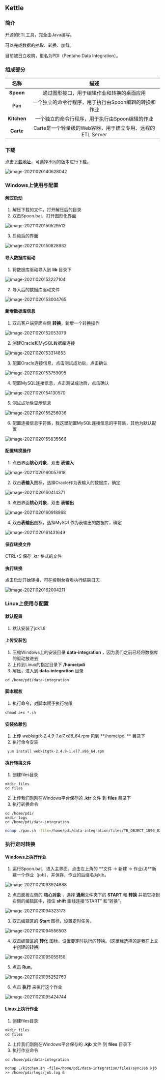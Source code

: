 ## Kettle

### 简介

开源的ETL工具，完全由Java编写。

可以完成数据的抽取、转换、加载。

目前被日立收购，更名为PDI（Pentaho Data Integration）。



### 组成部分

|    名称     |                            描述                            |
| :---------: | :--------------------------------------------------------: |
|  **Spoon**  |         通过图形接口，用于编辑作业和转换的桌面应用         |
|   **Pan**   |   一个独立的命令行程序，用于执行由Spoon编辑的转换和作业    |
| **Kitchen** |      一个独立的命令行程序，用于执行由Spoon编辑的作业       |
|  **Carte**  | Carte是一个轻量级的Web容器，用于建立专用、远程的ETL Server |



### 下载

点击[下载地址](https://sourceforge.net/projects/pentaho/files/)，可选择不同的版本进行下载。

![image-20211020140628042](assets/image-20211020140628042.png)





### Windows上使用与配置

#### 解压启动

1. 解压下载的文件，打开解压后的目录
2. 双击Spoon.bat，打开图形化界面

![image-20211020150529512](assets/image-20211020150529512.png)



3. 启动后的界面

![image-20211020150828932](assets/image-20211020150828932.png)



#### 导入数据库驱动

1. 将数据库驱动导入到 **lib** 目录下

![image-20211020152227104](assets/image-20211020152227104.png)

2. 导入后的数据库驱动文件

![image-20211020153004765](assets/image-20211020153004765.png)



#### 新增数据库信息

1. 双击客户端界面左侧 **转换**，新增一个转换操作

![image-20211020152053079](assets/image-20211020152053079.png)





2. 创建Oracle和MySQL数据库连接

![image-20211020153314853](assets/image-20211020153314853.png)





3. 配置Oracle连接信息，点击测试成功后，点击确认

![image-20211020153759095](assets/image-20211020153759095.png)



4. 配置MySQL连接信息，点击测试成功后，点击确认

![image-20211020154130570](assets/image-20211020154130570.png)

5. 测试成功后显示信息

![image-20211020155256036](assets/image-20211020155256036.png)





6. 配置连接信息字符集，我这里配置MySQL连接信息的字符集，其他为默认配置

![image-20211020155835566](assets/image-20211020155835566.png)





#### 配置转换操作

1. 点击界面**核心对象**，双击 **表输入**

![image-20211020160057618](assets/image-20211020160057618.png)



2. 双击**表输入**图标，选择Oracle作为表输入的数据库，确定

![image-20211020160414371](assets/image-20211020160414371.png)





3. 点击界面**核心对象**，双击 **表输出**

![image-20211020160918968](assets/image-20211020160918968.png)



4. 双击**表输出**图标，选择MySQL作为表输出的数据库，确定

![image-20211020161431649](assets/image-20211020161431649.png)



#### 保存转换文件

CTRL+S 保存 .ktr 格式的文件



#### 执行转换

点击启动开始转换，可在控制台查看执行结果日志

![image-20211020162004211](assets/image-20211020162004211.png)





### Linux上使用与配置

#### 默认配置

1. 默认安装了jdk1.8



#### 上传安装包

1. 压缩Windows上的安装目录 **data-integration** ，因为我们之前已经将数据库的驱动放进去
2. 上传到Linux的指定目录下 **/home/pdi**
3. 解压，进入到  **data-integration** 目录

```
cd /home/pdi/data-integration
```



#### 脚本赋权

1. 执行命令，对脚本赋予执行权限 

```
chmod a+x *.sh
```



#### 安装依赖包

1. 上传 *webkitgtk-2.4.9-1.el7.x86_64.rpm* 包到  **/home/pdi ** 目录下
2. 执行命令安装

```shell
 yum install webkitgtk-2.4.9-1.el7.x86_64.rpm 
```





#### 执行转换文件

1. 创建files目录

```shell
mkdir files
cd files
```

2. 上传我们刚刚在Windows平台保存的  **.ktr**  文件 到 **files** 目录下
3. 执行转换命令

```shell
cd /home/pdi/
mkdir logs
cd /home/pdi/data-integration
```

```sh
nohup ./pan.sh -file=/home/pdi/data-integration/files/TB_OBJECT_1090_O2M.ktr >> /home/pdi/logs/pdi.log &
```







### 执行定时转换

#### Windows上执行作业

1. 运行Spoon.bat，进入主界面。点击左上角的 **文件 → 新建 → 作业(J)**新建一个作业（job），并保存，作业的后缀名为kjb。

![image-20211021093924888](assets/image-20211021093924888.png)



2. 点击面板左侧的 **核心对象** ，选择 **通用**文件夹下的 **START** 和 **转换** 并把它拖到右侧的编辑区中，按住 **shift** 画线连接“START” 和“转换”。

![image-20211021094323173](assets/image-20211021094323173.png)



3. 双击编辑区的 **Start** 图标，设置定时任务。

![image-20211021094556503](assets/image-20211021094556503.png)





4. 双击编辑区的 **转化** 图标，设置要定时执行的转换。(这里我选择的是我在上文中创建的转换)

![image-20211021095055156](assets/image-20211021095055156.png)





5. 点击 **Run**。

![image-20211021095252763](assets/image-20211021095252763.png)



6. 点击 **执行** 来执行这个作业

![image-20211021095424744](assets/image-20211021095424744.png)







#### Linux上执行作业

1. 创建files目录

```shell
mkdir files
cd files
```

2. 上传我们刚刚在Windows平台保存的  **.kjb** 文件 到 **files** 目录下
3. 执行作业命令

```shell
cd /home/pdi/data-integration
```

```shell
nohup ./kitchen.sh -file=/home/pdi/data-integration/files/syncJob.kjb >> /home/pdi/logs/job.log &
```






